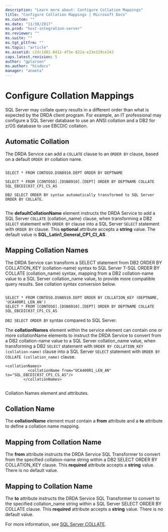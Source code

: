 ```yaml
---
description: "Learn more about: Configure Collation Mappings"
title: "Configure Collation Mappings | Microsoft Docs"
ms.custom: ""
ms.date: "11/30/2017"
ms.prod: "host-integration-server"
ms.reviewer: ""
ms.suite: ""
ms.tgt_pltfrm: ""
ms.topic: "article"
ms.assetid: c2dc1d81-0412-4f5e-822a-e23e229ce243
caps.latest.revision: 5
author: "gplarsen"
ms.author: "hisdocs"
manager: "anneta"
---
```

# Configure Collation Mappings
SQL Server may collate query results in a different order than what is expected by the DRDA client program. For example, an IT professional may configure a SQL Server database to use an ANSI collation and a DB2 for z/OS database to use EBCDIC collation.  
  
## Automatic Collation  
 The DRDA Service can add a `COLLATE` clause to an `ORDER BY` clause, based on a default `ORDER BY` collation name.  
  
```  
  
SELECT * FROM CONTOSO.DSN8910.DEPT ORDER BY DEPTNAME  
  
SELECT * FROM [CONTOSO].[DSN8910].[DEPT] ORDER BY DEPTNAME COLLATE SQL_EBCDIC037_CP1_CS_AS  
  
DB2 SELECT ORDER BY syntax automatically transformed to SQL Server ORDER BY COLLATE.  
  
```  
  
 The **defaultCollationName** element instructs the DRDA Service to add a SQL Server `COLLATE` (collation_name) clause, when transforming a DB2 `SELECT` statement with `ORDER BY` clause into a SQL Server `SELECT` statement with `ORDER BY` clause. This **optional** attribute accepts a **string** value. The default value is **SQL_Latin1_General_CP1_CI_AS**.  
  
## Mapping Collation Names  
 The DRDA Service can transform a SELECT statement from DB2 ORDER BY COLLATION_KEY (collation-name) syntax to SQL Server T-SQL ORDER BY COLLATE (collation_name) syntax, mapping from a DB2 collation-name value to a SQL Server collation_name value, to provide more compatible query results. See collation syntax conversion below.  
  
```  
  
SELECT * FROM CONTOSO.DSN8910.DEPT ORDER BY COLLATION_KEY (DEPTNAME, 'UCA400R1_LEN_AN')  
SELECT * FROM [CONTOSO].[DSN8910].[DEPT] ORDER BY DEPTNAME COLLATE SQL_EBCDIC037_CP1_CS_AS  
```  
  
 `DB2 SELECT ORDER BY` syntax compared to SQL Server.  
  
 The **collationNames** element within the service element can contain one or more collationName elements to instruct the DRDA Service to convert from a DB2 collation-name value to a SQL Server collation_name value, when transforming a DB2 `SELECT` statement with `ORDER BY COLLATION_KEY (collation-name)` clause into a SQL Server `SELECT` statement with `ORDER BY COLLATE (collation_name)` clause.  
  
```  
<collationNames>  
          <collationName from="UCA400R1_LEN_AN" to="SQL_EBCDIC037_CP1_CS_AS"/>  
        </collationNames>  
  
```  
  
 Collation Names element and attributes.  
  
## Collation Name  
 The **collationName** element must contain a **from** attribute and a **to** attribute to define a collation name mapping.  
  
## Mapping from Collation Name  
 The **from** attribute instructs the DRDA Service SQL Transformer to convert from the specified collation-name string within a DB2 SELECT ORDER BY COLLATION_KEY clause. This **required** attribute accepts a **string** value. There is no default value.  
  
## Mapping to Collation Name  
 The **to** attribute instructs the DRDA Service SQL Transformer to convert to the specified collation_name string within a SQL Server SELECT ORDER BY COLLATE clause. This **required** attribute accepts a **string** value. There is no default value.  
  
 For more information, see [SQL Server COLLATE](/sql/t-sql/statements/collations).